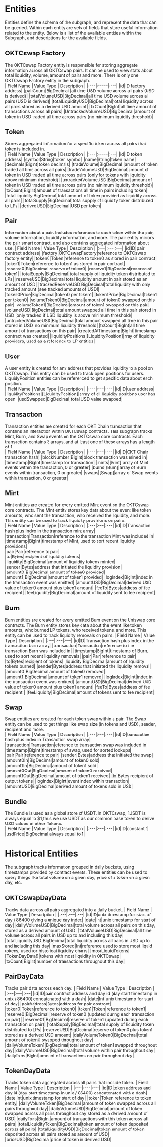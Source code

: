 # Entities
Entities define the schema of the subgraph, and represent the data that can be queried. Within each entity are sets of fields that store useful information related to the entity. Below is a list of the available entities within the Subgraph, and descriptions for the available fields.  

## OKTCswap Factory
The OKTCswap Factory entity is responsible for storing aggregate information across all OKTCswap pairs. It can be used to view stats about total liquidity, volume, amount of pairs and more. There is only one OKTCswap Factory entity in the subgraph.  
| Field Name  | Value Type  |  Description  |
|:---|:-----|:---|
|id|ID|factory address|
|pairCount|BigDecimal&nbsp;|all time USD volume across all pairs (USD is derived)|
|totalVolumeUSD|BigDecimal|all time USD volume across all pairs (USD is derived)|
|totalLiquidityUSD|BigDecimal|total liquidity across all pairs stored as a derived USD amount|
|txCount|BigInt|all time amount of transactions across all pairs|
|UntrackedVolumeUSD|BigDecimal|amount of token in USD traded all time across pairs (no minimum liquidity threshold)|  
## Token
Stores aggregated information for a specific token across all pairs that token is included in.  
| Field Name  | Value Type  |  Description  |
|:---|:-----|:---|
|id|ID|token address|
|symbol|String|token symbol|
|name|String|token name|
|decimals|BigInt|token decimals|
|tradeVolume|BigDecimal&nbsp;|amount of token traded all time across all pairs|
|tradeVolumeUSD|BigDecimal|amount of token in USD traded all time across pairs (only for tokens with liquidity above minimum threshold)|
|untrackedVolumeUSD|BigDecimal|amount of token in USD traded all time across pairs (no minimum liquidity threshold)|
|txCount|BigInt|amount of transactions all time in pairs including token|
|totalLiquidity|BigDecimal|total amount of token provided as liquidity across all pairs|
|totalSupply|BigDecimal|total supply of liquidity token distributed to LPs|
|derivedUSD|BigDecimal|USD per token|
## Pair  
Information about a pair. Includes references to each token within the pair, volume information, liquidity information, and more. The pair entity mirrors the pair smart contract, and also contains aggregated information about use.
| Field Name  | Value Type  |  Description  |
|:---|:---|:---|
|id|ID|pair contract address|
|factory|OKTCswapFactory|reference to OKTCswap factory entity|
|token0|Token|reference to token0 as stored in pair contract|
|token1|Token|reference to token1 as stored in pair contract|
|reserve0|BigDecimal|reserve of token0|
|reserve1|BigDecimal|reserve of token1|
|totalSupply|BigDecimal|total supply of liquidity token distributed to LPs|
|reserveUSD|BigDecimal|total liquidity amount in pair stored as an amount of USD|
|trackedReserveUSD|BigDecimal|total liquidity with only tracked amount (see tracked amounts of USD)|
|token0Price|BigDecimal|token0 per token1|
|token1Price|BigDecimal|token1 per token0|
|volumeToken0|BigDecimal|amount of token0 swapped on this pair|
|volumeToken1|BigDecimal|amount of token1 swapped on this pair|
|volumeUSD|BigDecimal|total amount swapped all time in this pair stored in USD (only tracked if USD liquidity is above minimum threshold)|
|untrackedVolumeUSD|BigDecimal|total amount swapped all time in this pair stored in USD, no minimum liquidity threshold|
|txCount|BigInt|all time amount of transactions on this pair|
|createdAtTimestamp|BigInt|timestamp contract was created|
|liquidityPositions|[LiquidityPosition]|rray of liquidity providers, used as a reference to LP entities|

## User  
A user entity is created for any address that provides liquidity to a pool on OKTCswap. This entity can be used to track open positions for users. LiquidyPosition entities can be referenced to get specific data about each position.  
| Field Name  | Value Type  |  Description  |
|:---|:---|:---|
|id|ID|user address|
|liquidityPositions|[LiquidityPosition]|array of all liquidity positions user has open|
|usdSwapped|BigDecimal|total USD value swapped|
## Transaction  
Transaction entities are created for each OKT Chain transaction that contains an interaction within OKTCswap contracts. This subgraph tracks Mint, Burn, and Swap events on the OKTCswap core contracts. Each transaction contains 3 arrays, and at least one of these arrays has a length of 1.  
| Field Name  | Value Type  |  Description  |
|:---|:---|:---|
|id|ID|OKT Chain transaction hash|
|blockNumber|BigInt|block transaction was mined in|
|timestamp|BigInt|timestamp for transaction|
|mints|[Mint]|array of Mint events within the transaction, 0 or greater|
|burns|[Burn]|array of Burn events within transaction, 0 or greater|
|swaps|[Swap]|array of Swap events within transaction, 0 or greater|
## Mint
Mint entities are created for every emitted Mint event on the OKTCswap core contracts. The Mint entity stores key data about the event like token amounts, who sent the transaction, who received the liquidity, and more. This entity can be used to track liquidity provisions on pairs.  
| Field Name  | Value Type  |  Description  |
|:---|:---|:---|
|id|ID|Transaction hash plus index in the transaction mint array|  
|transaction|Transaction|reference to the transaction Mint was included in|  
|timestamp|BigInt|timestamp of Mint, used to sort recent liquidity provisions|  
|pair|Pair|reference to pair|  
|to|Bytes|recipient of liquidity tokens|  
|liquidity|BigDecimal|amount of liquidity tokens minted|  
|sender|Bytes|address that initiated the liquidity provision|
|amount0|BigDecimal|amount of token0 provided|
|amount1|BigDecimal|amount of token1 provided|
|logIndex|BigInt|index in the transaction event was emitted|
|amountUSD|BigDecimal|derived USD value of token0 amount plus token1 amount|
|feeTo|Bytes|address of fee recipient|
|feeLiquidity|BigDecimal|amount of liquidity sent to fee recipient|
## Burn 
Burn entities are created for every emitted Burn event on the Uniswap core contracts. The Burn entity stores key data about the event like token amounts, who burned LP tokens, who received tokens, and more. This entity can be used to track liquidity removals on pairs. 
| Field Name  | Value Type  |  Description  |
|:---|:---|:---|
|id|ID|Transaction hash plus index in the transaction burn array| 
|transaction|Transaction|reference to the transaction Burn was included in| 
|timestamp|BigInt|timestamp of Burn, used to sort recent liquidity removals| 
|pair|Pair|reference to pair| 
|to|Bytes|recipient of tokens| 
|liquidity|BigDecimal|amount of liquidity tokens burned| 
|sender|Bytes|address that initiated the liquidity removal| 
|amount0|BigDecimal|amount of token0 removed| 
|amount1|BigDecimal|amount of token1 removed| 
|logIndex|BigInt|index in the transaction event was emitted| 
|amountUSD|BigDecimal|derived USD value of token0 amount plus token1 amount| 
|feeTo|Bytes|address of fee recipient | 
|feeLiquidity|BigDecimal|amount of tokens sent to fee recipient|
## Swap
 Swap entities are created for each token swap within a pair. The Swap entity can be used to get things like swap size (in tokens and USD), sender, recipient and more.   
| Field Name  | Value Type  |  Description  |
|:---|:---|:---|
|id|ID|transaction hash plus index in Transaction swap array|
|transaction|Transaction|eference to transaction swap was included in|
|timestamp|BigInt|timestamp of swap, used for sorted lookups|
|pair|Pair|reference to pair|
|sender|Bytes|address that initiated the swap|
|amount0In|BigDecimal|amount of token0 sold|
|amount1In|BigDecimal|amount of token1 sold|
|amount0Out|BigDecimal|amount of token0 received|
|amount1Out|BigDecimal|amount of token1 received|
|to|Bytes|recipient of output tokens|
|logIndex|BigInt|event index within transaction|
|amountUSD|BigDecimal|derived amount of tokens sold in USD|
## Bundle
The Bundle is used as a global store of USDT. In OKTCswap, 1USDT is always equal to $1,thus we use USDT as our common base token to derive  USD values of other Tokens.  
| Field Name  | Value Type  |  Description  |
|:---|:---|:---|
|id|ID|constant 1|
|usdPrice|BigDecimal|always equal to 1|
# Historical Entities
The subgraph tracks information grouped in daily buckets, using timestamps provided by contract events. These entities can be used to query things like total volume on a given day, price of a token on a given day, etc.
## OKTCswapDayData
Tracks data across all pairs aggregated into a daily bucket.
| Field Name  | Value Type  |  Description  |
|:---|:---|:---|
|id|ID|unix timestamp for start of day / 86400 giving a unique day index|
|date|Int|unix timestamp for start of day|
|dailyVolumeUSD|BigDecimal|total volume across all pairs on this day, stored as a derived amount of USD|
|totalVolumeUSD|BigDecimal|all time volume across all pairs in USD up to and including this day|
|totalLiquidityUSD|BigDecimal|total liquidity across all pairs in USD up to and including this day|
|maxStored|Int|reference used to store most liquid tokens, used for historical liquidity charts|
|mostLiquidTokens|[TokenDayData!]|tokens with most liquidity in OKTCswap|
|txCount|BigInt|number of transactions throughout this day|
## PairDayData 
Tracks pair data across each day.
| Field Name  | Value Type  |  Description  |
|:---|:---|:---|
|id|ID|pair contract address and day id (day start timestamp in unix / 86400) concatenated with a dash|
|date|Int|unix timestamp for start of day|
|pairAddress|Bytes|address for pair contract|
|token0|Token|reference to token0|
|token1|Token|reference to token1|
|reserve0|BigDecimal&nbsp;|reserve of token0 (updated during each transaction on pair)|
|reserve01|BigDecimal|reserve of token1 (updated during each transaction on pair)|
|totalSupply|BigDecimal|total supply of liquidity token distributed to LPs|
|reserveUSD|BigDecimal|reserve of token0 plus token1 stored as a derived USD amount|
|dailyVolumeToken0|BigDecimal|total amount of token0 swapped throughout day|
|dailyVolumeToken1|BigDecimal|total amount of token1 swapped throughout day|
|dailyVolumeUSD|BigDecimal|total volume within pair throughout day|
|dailyTxns|BigInt|amount of transactions on pair throughout day|
## TokenDayData 
Tracks token data aggregated across all pairs that include token.
| Field Name  | Value Type  |  Description  |
|:---|:---|:---|
|id|ID|token address and day id (day start timestamp in unix / 86400) concatenated with a dash|
|date|Int|unix timestamp for start of day|
|token|Token|reference to token entity|
|dailyVolumeToken|BigDecimal&nbsp;|amount of token swapped across all pairs throughout day|
|dailyVolumeUSD|BigDecimal|amount of token swapped across all pairs throughout day stored as a derived amount of USD|
|dailyTxns|BigInt|amount of transactions with this token across all pairs|
|totalLiquidityToken|BigDecimal|token amount of token deposited across all pairs|
|totalLiquidityUSD|BigDecimal|token amount of token deposited across all pairs stored as amount of USD|
|priceUSD|BigDecimal|price of token in derived USD|
